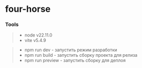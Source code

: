 # four-horse

### Tools

> - node v22.11.0
> - vite v5.4.9

> - npm run dev - запустить режим разработки
> - npm run build - запустить сборку проекта для релиза
> - npm run preview - запустить сборку для деплоя